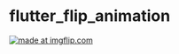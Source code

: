 # flutter_flip_animation

<a href="https://imgflip.com/gif/33z7xi"><img src="https://i.imgflip.com/33z7xi.gif" title="made at imgflip.com"/></a>
